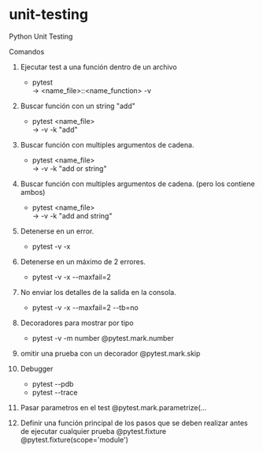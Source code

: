 # unit-testing
Python Unit Testing

Comandos

1. Ejecutar test a una función dentro de un archivo
    * pytest \
    -> <name_file>::<name_function> -v

2. Buscar función con un string "add"
    * pytest <name_file> \
    -> -v -k "add"

3. Buscar función con multiples argumentos de cadena.
    * pytest <name_file> \
    -> -v -k "add or string"

4. Buscar función con multiples argumentos de cadena. (pero los contiene ambos)
    * pytest <name_file> \
    -> -v -k "add and string"

5. Detenerse en un error.
    * pytest -v -x

6. Detenerse en un máximo de 2 errores.
    * pytest -v -x --maxfail=2

7. No enviar los detalles de la salida en la consola.
    * pytest -v -x --maxfail=2 --tb=no

8. Decoradores para mostrar por tipo
    * pytest -v -m number
    @pytest.mark.number

9. omitir una prueba con un decorador
    @pytest.mark.skip

10. Debugger
    * pytest --pdb
    * pytest --trace

11. Pasar parametros en el test
    @pytest.mark.parametrize(...

12. Definir una función principal de los pasos que se deben realizar antes de ejecutar cualquier prueba
    @pytest.fixture
    @pytest.fixture(scope='module')


